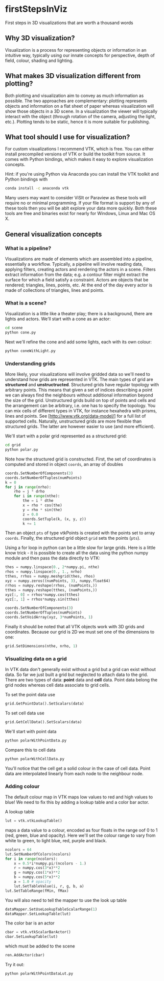 # firstStepsInViz

First steps in 3D visualizations that are worth a thousand words

## Why 3D visualization?

Visualization is a process for representing objects or information in an intuitive way, typically 
using our innate concepts for perspective, depth of field, colour, shading and lighting. 

## What makes 3D visualization different from plotting?

Both plotting and visualization aim to convey as much information as possible. The two approaches 
are complementary: plotting represents objects and information on a flat sheet of paper whereas 
visualization will show those objects in a 3D scene. In a visualization the 
viewer will typically interact with the object (through rotation of the camera, adjusting the light, etc.). Plotting
tends to be static, hence it is more suitable for publishing.

## What tool should I use for visualization?

For custom visualizations I recommend VTK, which is free. You can either install precompiled versions
of VTK or build the toolkit from source. It comes with Python bindings, which makes it easy to explore
visualization concepts.

Hint: if you're using Python via Anaconda you can install the VTK toolkit and Python bindings with
```bash
conda install -c anaconda vtk
```

Many users may want to consider ViSIt or Paraview as these tools will require no or minimal programming. 
If your file format is support by any of these tools then you will be ablt explore your data more 
quickly. Both these tools are free and binaries exist for nearly for Windows, Linux and Mac OS X. 

## General visualization concepts

### What is a pipeline?

Visualizations are made of elements which are assembled into a pipeline, essentially a workflow. 
Typically, a pipeline will involve reading data, applying filters, creating actors and rendering the
actors in a scene. Filters extract information from the data; e.g. a contour filter might extract 
the surface for which a field satisfy a constraint. Actors are objects that be rendered; triangles, 
lines, points, etc. At the end of the day every actor is made of collections of triangles, lines and 
points.

### What is a scene?

Visualization is a little like a theater play; there is a background, there are lights and actors. We'll start 
with a cone as an actor:
```bash
cd scene
python cone.py
```

Next we'll refine the cone and add some lights, each with its own colour:
```bash
python coneWithLight.py
```

### Understanding grids

More likely, your visualizations will involve gridded data so we'll need to understand how grids 
are represented in VTK. The main types of grid are __structured__ and __unstructructed__. Structured 
grids have regular topology with arbitrary points. This means that given a set of indices describing 
a point we can always find the neighbours without additional information beyond the size of the grid. 
Unstructured grids build on top of points and cells and the arrangement can be arbitrary, i.e. one 
has to specify the topology. You can mix cells of different types in VTK, for instance hexahedra with
prisms, lines and points. See [http://www.vtk.org/data-model/]
for a full list of supported cells. Naturally, unstructured grids are more flexible than structured grids.
The latter are however easier to use (and more efficient).

We'll start with a polar grid represented as a structured grid:
```bash
cd grid
python polar.py
```
Note how the structured grid is constructed. First, the set of coordinates is computed and stored in object `coords`, 
an array of doubles
```python
coords.SetNumberOfComponents(3)
coords.SetNumberOfTuples(numPoints)
k = 0
for j in range(nrho):
    rho = j * drho
    for i in range(nthe):
        the = i * dthe
        x = rho * cos(the)
        y = rho * sin(the)
        z = 0.0
        coords.SetTuple(k, (x, y, z))
        k += 1
```
Then an object `pts` of type vtkPoints is created with the points set to array `coords`. Finally,
the structured grid object `grid` sets the points (`pts`). 

Using a for loop in python can be a little slow for large grids. Here is a little know trick - it is possible to create all the data using the python numpy module and then pass the data directly to VTK:
```python
thes = numpy.linspace(0., 2*numpy.pi, nthe)
rhos = numpy.linspace(0., 1., nrho)
tthes, rrhos = numpy.meshgrid(thes, rhos)
xyz = numpy.zeros((numPoints, 3), numpy.float64)
rrhos = numpy.reshape(rrhos, (numPoints,))
tthes = numpy.reshape(tthes, (numPoints,))
xyz[:, 0] = rrhos*numpy.cos(tthes)
xyz[:, 1] = rrhos*numpy.sin(tthes)

coords.SetNumberOfComponents(3)
coords.SetNumberOfTuples(numPoints)
coords.SetVoidArray(xyz, 3*numPoints, 1)
```

Finally it should be noted that all VTK objects work with 3D grids and coordinates. Because our grid is 2D we must 
set one of the dimensions to one:
```python
grid.SetDimensions(nthe, nrho, 1)
```

### Visualizing data on a grid

In VTK data don't generally exist without a grid but a grid can exist without data. So far we just built a grid 
but neglected to attach data to the grid. There are two types of data: __point__ data and __cell__ data. Point data
belong the grid nodes whereas cell data associate to grid cells.

To set the point data use
```python
grid.GetPointData().SetScalars(data)
```

To set cell data use
```python
grid.GetCellData().SetScalars(data)
```

We'll start with point data
```bash
python polarWithPointData.py
```

Compare this to cell data
```bash
python polarWithCellData.py
```
You'll notice that the cell get a solid colour in the case of cell data. Point data are interpolated linearly from 
each node to the neighbour node. 

### Adding colour

The default colour map in VTK maps low values to red and high values to blue! We need to fix this by adding a lookup 
table and a color bar actor. 

A lookup table 
```python
lut = vtk.vtkLookupTable()
```
maps a data value to a colour, encoded as four floats in the range oof 0 to 1 (red, green, blue and opacity). Here 
we'll set the colour range to vary from white to green, to light blue, red, purple and black. 
```python
ncolors = 64
lut.SetNumberOfColors(ncolors)
for i in range(ncolors):
    x = 0.5*i*numpy.pi/(ncolors - 1.)
    r = numpy.cos(3*x)**2
    g = numpy.cos(1*x)**2
    b = numpy.cos(5*x)**2
    a = 1.0 # opacity
    lut.SetTableValue(i, r, g, b, a)
lut.SetTableRange(fMin, fMax)
```
You will also need to tell the mapper to use the look up table
```python
dataMapper.SetUseLookupTableScalarRange(1)
dataMapper.SetLookupTable(lut)
```

The color bar is an actor
```python
cbar = vtk.vtkScalarBarActor()
cbar.SetLookupTable(lut)
```
which must be added to the scene
```python
ren.AddActor(cbar)
```

Try it out:
```bash
python polarWithPointDataLut.py
```